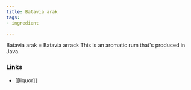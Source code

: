 ```yaml
---
title: Batavia arak
tags:
- ingredient

---
```

Batavia arak = Batavia arrack This is an aromatic rum that's produced in Java.

### Links

* [[liquor]]
